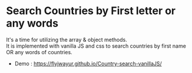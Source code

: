 # Search Countries by First letter or any words

It's a time for utilizing the array & object methods.  
It is implemented with vanilla JS and css to search countries by first name OR any words of countries.

- Demo : https://flyjwayur.github.io/Country-search-vanillaJS/
